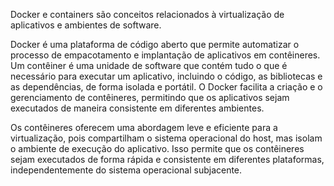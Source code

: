 Docker e containers são conceitos relacionados à virtualização de aplicativos e ambientes de software.

Docker é uma plataforma de código aberto que permite automatizar o processo de empacotamento e implantação de aplicativos em contêineres. Um contêiner é uma unidade de software que contém tudo o que é necessário para executar um aplicativo, incluindo o código, as bibliotecas e as dependências, de forma isolada e portátil. O Docker facilita a criação e o gerenciamento de contêineres, permitindo que os aplicativos sejam executados de maneira consistente em diferentes ambientes.

Os contêineres oferecem uma abordagem leve e eficiente para a virtualização, pois compartilham o sistema operacional do host, mas isolam o ambiente de execução do aplicativo. Isso permite que os contêineres sejam executados de forma rápida e consistente em diferentes plataformas, independentemente do sistema operacional subjacente.
